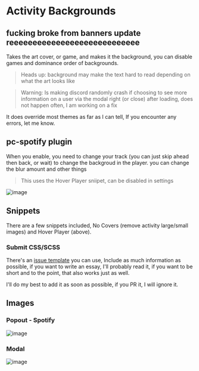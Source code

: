 # Activity Backgrounds
## fucking broke from banners update reeeeeeeeeeeeeeeeeeeeeeeeeeee
Takes the art cover, or game, and makes it the background, you can disable games and dominance order of backgrounds.
> Heads up: background may make the text hard to read depending on what the art looks like

> Warning: Is making discord randomly crash if choosing to see more information on a user via the modal right (or close) after loading, does not happen often, I am working on a fix


It does override most themes as far as I can tell, If you encounter any errors, let me know.

## pc-spotify plugin
When you enable, you need to change your track (you can just skip ahead then back, or wait) to change the backgroud in the player. you can change the blur amount and other things
> This uses the Hover Player sniipet, can be disabled in settings

![image](https://crenshaw.otters.store/uploads/b1215eff-59ca-4766-99c4-8d7ffb87d6a7/jFiSkYzU.gif)

## Snippets
There are a few snippets included, No Covers (remove activity large/small images) and Hover Player (above).

### Submit CSS/SCSS
There's an [issue template](https://github.com/Crenshaw1312/ActivityBackgrounds/issues/new?assignees=Crenshaw1312&labels=enhancement&template=css-request.md&title=CSS+Request) you can use, Include as much information as possible, if you want to write an essay, I'll probably read it, if you want to be short and to the point, that also works just as well.

I'll do my best to add it as soon as possible, if you PR it, I will ignore it.

## Images
### Popout - Spotify
![image](https://crenshaw.otters.store/uploads/b1215eff-59ca-4766-99c4-8d7ffb87d6a7/Ahyh4sCS.png)

### Modal
![image](https://crenshaw.otters.store/uploads/b1215eff-59ca-4766-99c4-8d7ffb87d6a7/o1tvH3PD.png)